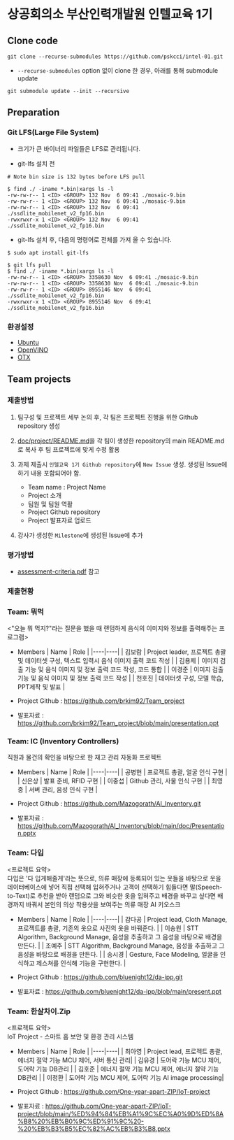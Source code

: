 # 상공회의소 부산인력개발원 인텔교육 1기

## Clone code 

```shell
git clone --recurse-submodules https://github.com/pskcci/intel-01.git
```

* `--recurse-submodules` option 없이 clone 한 경우, 아래를 통해 submodule update

```shell
git submodule update --init --recursive
```

## Preparation

### Git LFS(Large File System)

* 크기가 큰 바이너리 파일들은 LFS로 관리됩니다.

* git-lfs 설치 전

```shell
# Note bin size is 132 bytes before LFS pull

$ find ./ -iname *.bin|xargs ls -l
-rw-rw-r-- 1 <ID> <GROUP> 132 Nov  6 09:41 ./mosaic-9.bin
-rw-rw-r-- 1 <ID> <GROUP> 132 Nov  6 09:41 ./mosaic-9.bin
-rw-rw-r-- 1 <ID> <GROUP> 132 Nov  6 09:41 ./ssdlite_mobilenet_v2_fp16.bin
-rwxrwxr-x 1 <ID> <GROUP> 132 Nov  6 09:41 ./ssdlite_mobilenet_v2_fp16.bin
```

* git-lfs 설치 후, 다음의 명령어로 전체를 가져 올 수 있습니다.

```shell
$ sudo apt install git-lfs

$ git lfs pull
$ find ./ -iname *.bin|xargs ls -l
-rw-rw-r-- 1 <ID> <GROUP> 3358630 Nov  6 09:41 ./mosaic-9.bin
-rw-rw-r-- 1 <ID> <GROUP> 3358630 Nov  6 09:41 ./mosaic-9.bin
-rw-rw-r-- 1 <ID> <GROUP> 8955146 Nov  6 09:41 ./ssdlite_mobilenet_v2_fp16.bin
-rwxrwxr-x 1 <ID> <GROUP> 8955146 Nov  6 09:41 ./ssdlite_mobilenet_v2_fp16.bin
```

### 환경설정

* [Ubuntu](./doc/environment/ubuntu.md)
* [OpenVINO](./doc/environment/openvino.md)
* [OTX](./doc/environment/otx.md)

## Team projects

### 제출방법

1. 팀구성 및 프로젝트 세부 논의 후, 각 팀은 프로젝트 진행을 위한 Github repository 생성

2. [doc/project/README.md](./doc/project/README.md)을 각 팀이 생성한 repository의 main README.md로 복사 후 팀 프로젝트에 맞게 수정 활용

3. 과제 제출시 `인텔교육 1기 Github repository`에 `New Issue` 생성. 생성된 Issue에 하기 내용 포함되어야 함.

    * Team name : Project Name
    * Project 소개
    * 팀원 및 팀원 역활
    * Project Github repository
    * Project 발표자료 업로드

4. 강사가 생성한 `Milestone`에 생성된 Issue에 추가 

### 평가방법

* [assessment-criteria.pdf](./doc/project/assessment-criteria.pdf) 참고

### 제출현황


### Team: 뭐먹

<"오늘 뭐 먹지?"라는 질문을 했을 때 랜덤하게 음식의 이미지와 정보를 출력해주는 프로그램>

* Members
  | Name | Role |
  |----|----|
  | 김보람 | Project leader, 프로젝트 총괄 및 데이터셋 구성, 텍스트 입력시 음식 이미지 출력 코드 작성 |
  | 김용제 | 이미지 검출 기능 및 음식 이미지 및 정보 출력 코드 작성, 코드 통합 |
  | 이경준 | 이미지 검출 기능 및 음식 이미지 및 정보 출력 코드 작성 |
  | 천호진 | 데이터셋 구성, 모델 학습, PPT제작 및 발표 |
  
* Project Github : https://github.com/brkim92/Team_project
* 발표자료 : https://github.com/brkim92/Team_project/blob/main/presentation.ppt



### Team: IC (Inventory Controllers)

직원과 물건의 확인을 바탕으로 한 재고 관리 자동화 프로젝트

* Members
  | Name | Role |
  |----|----|
  | 공병현 | 프로젝트 총괄, 얼굴 인식 구현 |
  | 신은상 | 발표 준비, RFID 구현 |
  | 이중섭 | Github 관리, 사물 인식 구현 |
  | 최영중 | 서버 관리, 음성 인식 구현 |

* Project Github : https://github.com/Mazogorath/AI_Inventory.git

* 발표자료 : https://github.com/Mazogorath/AI_Inventory/blob/main/doc/Presentation.pptx



### Team: 다입

<프로젝트 요약>  
다입은 '다 입게해줄게'라는 뜻으로, 의류 매장에 등록되어 있는 옷들을 바탕으로 옷을 데이터베이스에 넣어 직접 선택해 입혀주거나 고객이 선택하기 힘들다면 말(Speech-to-Text)로 추천을 받아 랜덤으로 그와 비슷한 옷을 입혀주고 배경을 바꾸고 싶다면 배경까지 바꿔서 본인의 의상 착용샷을 보여주는 의류 매장 AI 키오스크

* Members
  | Name | Role |
  |----|----|
  | 감다공 | Project lead, Cloth Manage, 프로젝트를 총괄, 기존의 옷으로 사진의 옷을 바꿔준다. |
  | 이송원 | STT Algorithm, Background Manage, 음성을 추출하고 그 음성을 바탕으로 배경을 만든다. |
  | 조예주 | STT Algorithm, Background Manage, 음성을 추출하고 그 음성을 바탕으로 배경을 만든다. |
  | 송시경 | Gesture, Face Modeling, 얼굴을 인식하고 제스쳐를 인식해 기능을 구현한다. |

* Project Github : https://github.com/bluenight12/da-ipp.git

* 발표자료 : https://github.com/bluenight12/da-ipp/blob/main/present.ppt


### Team: 한살차이.Zip

<프로젝트 요약>  
IoT Project - 스마트 홈 보안 및 환경 관리 시스템

* Members
  | Name | Role |
  |----|----|
  | 최아영 | Project lead, 프로젝트 총괄, 에너지 절약 기능 MCU 제어, 서버 통신 관리|
  | 김유경 | 도어락 기능 MCU 제어, 도어락 기능 DB관리  |
  | 김호준 | 에너지 절약 기능 MCU 제어, 에너지 절약 기능 DB관리 |
  | 이정환 | 도어락 기능 MCU 제어, 도어락 기능 AI image processing|

* Project Github : https://github.com/One-year-apart-ZIP/IoT-project
* 발표자료 : https://github.com/One-year-apart-ZIP/IoT-project/blob/main/%ED%94%84%EB%A1%9C%EC%A0%9D%ED%8A%B8%20%EB%B0%9C%ED%91%9C%20-%20%EB%B3%B5%EC%82%AC%EB%B3%B8.pptx

